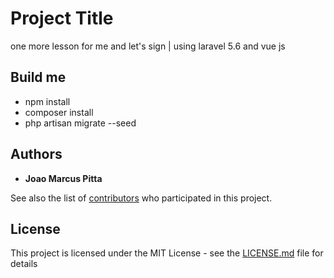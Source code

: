 # Project Title
 one more lesson for me and let's sign | using laravel 5.6 and vue js

## Build me

*  npm install
*  composer install
*  php artisan migrate --seed

## Authors

* **Joao Marcus Pitta**

See also the list of [contributors](https://github.com/your/project/contributors) who participated in this project.

## License

This project is licensed under the MIT License - see the [LICENSE.md](LICENSE.md) file for details
